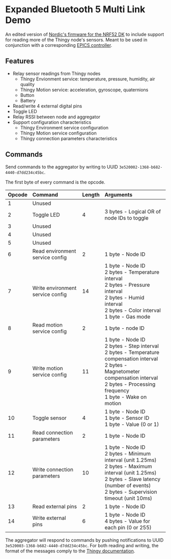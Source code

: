 # Expanded Bluetooth 5 Multi Link Demo

An edited version of [Nordic's firmware for the NRF52 DK](https://github.com/NordicPlayground/nrf52-ble-multi-link-multi-role) to 
include support for reading more of the Thingy node's sensors. Meant to be used in conjunction with a corresponding 
[EPICS controller](https://github.com/epicsNSLS2-sensors/ThingyAggregatorIOC).

## Features
  - Relay sensor readings from Thingy nodes
    - Thingy Envionment service: temperature, pressure, humidity, air quality
    - Thingy Motion service: acceleration, gyroscope, quaternions
    - Button
    - Battery
  - Read/write 4 external digital pins
  - Toggle LED
  - Relay RSSI between node and aggregator
  - Support configuration characteristics
    - Thingy Environment service configuration
    - Thingy Motion service configuration
    - Thingy connection parameters characteristics
    
## Commands
Send commands to the aggregator by writing to UUID ```3e520002-1368-b682-4440-d7dd234c45bc```.

The first byte of every command is the opcode.

| Opcode        | Command           | Length | Arguments  |
| ------------- |:------------------|:-------|:-----------|
| 1  | Unused | | |
| 2  | Toggle LED | 4 | 3 bytes - Logical OR of node IDs to toggle  |
| 3  | Unused | | |
| 4  | Unused | | |
| 5  | Unused | | |
| 6  | Read environment service config | 2 | 1 byte - Node ID |
| 7  | Write environment service config | 14 | 1 byte - Node ID <br> 2 bytes - Temperature interval <br> 2 bytes - Pressure interval <br> 2 bytes - Humid interval <br> 2 bytes - Color interval <br> 1 byte - Gas mode |
| 8  | Read motion service config | 2 | 1 byte - node ID |
| 9  | Write motion service config | 11 | 1 byte - Node ID <br> 2 bytes - Step interval <br> 2 bytes - Temperature compensation interval <br> 2 bytes - Magnetometer compensation interval <br> 2 bytes - Processing frequency <br> 1 byte - Wake on motion |
| 10 | Toggle sensor | 4 | 1 byte - Node ID <br> 1 byte - Sensor ID <br> 1 byte - Value (0 or 1) |
| 11 | Read connection parameters | 2 | 1 byte - Node ID |
| 12 | Write connection parameters | 10 | 1 byte - Node ID <br> 2 bytes - Minimum interval (unit 1.25ms) <br> 2 bytes - Maximum interval (unit 1.25ms) <br> 2 bytes - Slave latency (number of events) <br> 2 bytes - Supervision timeout (unit 10ms) |
| 13 | Read external pins | 2 | 1 byte - Node ID |
| 14 | Write external pins | 6 | 1 byte - Node ID <br> 4 bytes - Value for each pin (0 or 255) |

The aggregator will respond to commands by pushing notifications to UUID ```3e520003-1368-b682-4440-d7dd234c45bc```. For both reading and writing, the format of the messages comply to the [Thingy documentation](https://nordicsemiconductor.github.io/Nordic-Thingy52-FW/documentation/firmware_architecture.html).
